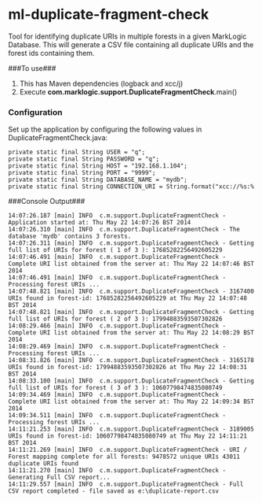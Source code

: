 ml-duplicate-fragment-check
===========================

Tool for identifying duplicate URIs in multiple forests in a given MarkLogic Database.  This will generate a CSV file containing all duplicate URIs and the forest ids containing them.

###To use###
1. This has Maven dependencies (logback and xcc/j)
2. Execute **com.marklogic.support.DuplicateFragmentCheck**.main() 

### Configuration ###

Set up the application by configuring the following values in DuplicateFragmentCheck.java:

    private static final String USER = "q";
    private static final String PASSWORD = "q";
    private static final String HOST = "192.168.1.104";
    private static final String PORT = "9999";
    private static final String DATABASE_NAME = "mydb";
    private static final String CONNECTION_URI = String.format("xcc://%s:%

###Console Output###

    
	14:07:26.187 [main] INFO  c.m.support.DuplicateFragmentCheck - Application started at: Thu May 22 14:07:26 BST 2014
	14:07:26.310 [main] INFO  c.m.support.DuplicateFragmentCheck - The database 'mydb' contains 3 forests.
	14:07:26.311 [main] INFO  c.m.support.DuplicateFragmentCheck - Getting full list of URIs for forest ( 1 of 3 ): 17685282256492605229
	14:07:46.491 [main] INFO  c.m.support.DuplicateFragmentCheck - Complete URI list obtained from the server at: Thu May 22 14:07:46 BST 2014
	14:07:46.491 [main] INFO  c.m.support.DuplicateFragmentCheck - Processing forest URIs ...
	14:07:48.821 [main] INFO  c.m.support.DuplicateFragmentCheck - 3167400 URIs found in forest-id: 17685282256492605229 at Thu May 22 14:07:48 BST 2014
	14:07:48.821 [main] INFO  c.m.support.DuplicateFragmentCheck - Getting full list of URIs for forest ( 2 of 3 ): 17994883593507302826
	14:08:29.466 [main] INFO  c.m.support.DuplicateFragmentCheck - Complete URI list obtained from the server at: Thu May 22 14:08:29 BST 2014
	14:08:29.469 [main] INFO  c.m.support.DuplicateFragmentCheck - Processing forest URIs ...
	14:08:31.826 [main] INFO  c.m.support.DuplicateFragmentCheck - 3165178 URIs found in forest-id: 17994883593507302826 at Thu May 22 14:08:31 BST 2014
	14:08:33.100 [main] INFO  c.m.support.DuplicateFragmentCheck - Getting full list of URIs for forest ( 3 of 3 ): 10607798474835080749
	14:09:34.469 [main] INFO  c.m.support.DuplicateFragmentCheck - Complete URI list obtained from the server at: Thu May 22 14:09:34 BST 2014
	14:09:34.511 [main] INFO  c.m.support.DuplicateFragmentCheck - Processing forest URIs ...
	14:11:21.253 [main] INFO  c.m.support.DuplicateFragmentCheck - 3189005 URIs found in forest-id: 10607798474835080749 at Thu May 22 14:11:21 BST 2014
	14:11:21.269 [main] INFO  c.m.support.DuplicateFragmentCheck - URI / Forest mapping complete for all forests: 9478572 unique URIs 43011 duplicate URIs found
	14:11:21.270 [main] INFO  c.m.support.DuplicateFragmentCheck - Generating Full CSV report...
	14:11:29.557 [main] INFO  c.m.support.DuplicateFragmentCheck - Full CSV report completed - file saved as e:\duplicate-report.csv
